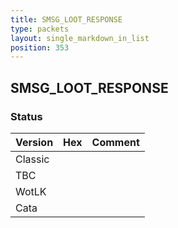 ```yaml
---
title: SMSG_LOOT_RESPONSE
type: packets
layout: single_markdown_in_list
position: 353
---
```


## SMSG_LOOT_RESPONSE

### Status

Version | Hex | Comment
---------- | ---------- | ---------- 
Classic |  |  
TBC |  |  
WotLK |  |  
Cata |  |  
